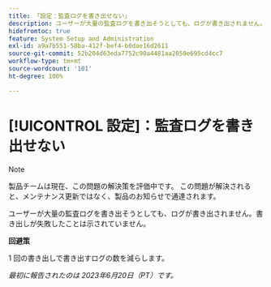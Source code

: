 ```yaml
---
title: 「設定：監査ログを書き出せない」
description: ユーザーが大量の監査ログを書き出そうとしても、ログが書き出されません。書き出しが失敗したことは示されていません。
hidefromtoc: true
feature: System Setup and Administration
exl-id: a9a7b551-58ba-412f-bef4-b0dae16d2611
source-git-commit: 52b204d63eda7752c90a4481aa2050e695cd4cc7
workflow-type: tm+mt
source-wordcount: '101'
ht-degree: 100%

---
```


# [!UICONTROL 設定]：監査ログを書き出せない

>[!NOTE]
>
>製品チームは現在、この問題の解決策を評価中です。 この問題が解決されると、メンテナンス更新ではなく、製品のお知らせで通達されます。

ユーザーが大量の監査ログを書き出そうとしても、ログが書き出されません。書き出しが失敗したことは示されていません。

**回避策**

1 回の書き出しで書き出すログの数を減らします。

_最初に報告されたのは 2023年6月20日（PT）です。_
